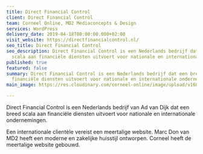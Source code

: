 ```yaml
---
title: Direct Financial Control
client: Direct Financial Control
team: Corneel Online, MD2 Mediaconcepts & Design
services: WordPress
delivery_date: 2019-04-18T00:00:00.000+02:00
visit_website: https://directfinancialcontrol.nl/
seo_title: Direct Financial Control
seo_description: Direct Financial Control is een Nederlands bedrijf dat een breed
  scala aan financiële diensten uitvoert voor nationale en internationale ondernemingen.
published: true
featured: false
summary: Direct Financial Control is een Nederlands bedrijf dat een breed scala aan
  financiële diensten uitvoert voor nationale en internationale ondernemingen.
main_image: https://res.cloudinary.com/corneel-online/image/upload/v1603357185/corneelonline/directfinancialcontrol_yt0yup.jpg

---
```

Direct Financial Control is een Nederlands bedrijf van Ad van Dijk dat een breed scala aan financiële diensten uitvoert voor nationale en internationale ondernemingen.

Een internationale clientèle vereist een meertalige website. Marc Don van MD2 heeft een moderne en zakelijke huisstijl ontworpen. Corneel heeft de meertalige website gebouwd.